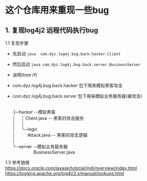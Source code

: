 # 这个仓库用来重现一些bug

## 1. 复现log4j2 远程代码执行bug
1.1 复现步骤
- 先启动 ```java  com.dyz.log4j.bug.back.hacker.Client ```

- 然后启动 ```java com.dyz.log4j.bug.back.server.BusinessServer ```


- 说明(tree /f)
- com.dyz.log4j.bug.back.hacker 包下用来模拟黑客攻击
- com.dyz.log4j.bug.back.server 包下用来模拟业务服务器(被攻击)

    <br>├─hacker --模拟黑客
    <br>│&nbsp;&nbsp;&nbsp;&nbsp;  │  Client.java -- 黑客的攻击服务
    <br>│&nbsp;&nbsp;&nbsp;&nbsp;  │
    <br>│&nbsp;&nbsp;&nbsp;&nbsp;  └─logic
    <br>│&nbsp;&nbsp;&nbsp;&nbsp;&nbsp;&nbsp;&nbsp;&nbsp;&nbsp; Attack.java -- 黑客的攻击逻辑
    <br>│
    <br>└─server --模拟业务服务器
    <br>&nbsp;&nbsp;&nbsp;&nbsp;&nbsp;&nbsp;&nbsp;&nbsp;&nbsp;&nbsp;&nbsp;&nbsp;&nbsp;&nbsp;&nbsp;&nbsp;&nbsp;BusinessServer.java



1.3 参考链接
  <br> https://docs.oracle.com/javase/tutorial/jndi/overview/index.html
  <br> https://logging.apache.org/log4j/2.x/manual/lookups.html 